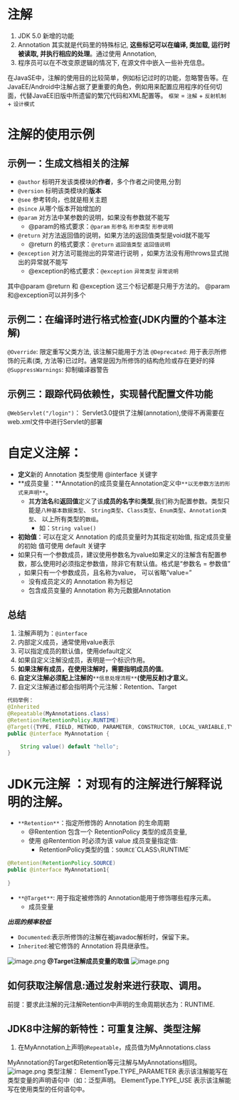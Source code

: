 # 注解
1. JDK 5.0 新增的功能
2. Annotation 其实就是代码里的特殊标记, **这些标记可以在编译, 类加载, 运行时被读取, 并执行相应的处理**。通过使用 Annotation,
3. 程序员可以在不改变原逻辑的情况下, 在源文件中嵌入一些补充信息。

在JavaSE中，注解的使用目的比较简单，例如标记过时的功能，忽略警告等。在JavaEE/Android中注解占据了更重要的角色，例如用来配置应用程序的任何切面，代替JavaEE旧版中所遗留的繁冗代码和XML配置等。
`框架` = `注解` + `反射机制` + `设计模式`
# 注解的使用示例
## 示例一：生成文档相关的注解

- `@author` 标明开发该类模块的**作者**，多个作者之间使用,分割 
- `@version` 标明该类模块的**版本** 
- `@see` 参考转向，也就是相关主题 
- `@since` 从哪个版本开始增加的 
- `@param` 对方法中某参数的说明，如果没有参数就不能写 
   - @param的格式要求：`@param` `形参名` `形参类型` `形参说明` 
- `@return` 对方法返回值的说明，如果方法的返回值类型是void就不能写
   - @return 的格式要求：`@return` `返回值类型` `返回值说明`  
- `@exception` 对方法可能抛出的异常进行说明 ，如果方法没有用throws显式抛出的异常就不能写 
   - @exception的格式要求：`@exception` `异常类型` `异常说明` 

其中@param @return 和 @exception 这三个标记都是只用于方法的。 
@param和@exception可以并列多个  
## 示例二：在编译时进行格式检查(JDK内置的个基本注解)
`@Override`: 限定重写父类方法, 该注解只能用于方法
`@Deprecated`: 用于表示所修饰的元素(类, 方法等)已过时。通常是因为所修饰的结构危险或存在更好的择
`@SuppressWarnings`: 抑制编译器警告
## 示例三：跟踪代码依赖性，实现替代配置文件功能
 `@WebServlet("/login")`： Servlet3.0提供了注解(annotation),使得不再需要在web.xml文件中进行Servlet的部署  
# 自定义注解：

- **定义**新的 Annotation 类型使用 @interface 关键字 
- **成员变量：**Annotation的成员变量在Annotation定义中`**以无参数方法的形式来声明**`。
   - 其**方法名**和**返回值**定义了该**成员的名字**和**类型**,我们称为配置参数。类型只能是`八种基本数据类型`、 `String类型`、`Class类型`、`Enum类型`、`Annotation类型`、 以上所有类型的`数组`。 
      - 如：`String value()` 
- **初始值**：可以在定义 Annotation 的成员变量时为其指定初始值, 指定成员变量的初始 值可使用 default 关键字 
- 如果只有一个参数成员，建议使用参数名为value如果定义的注解含有配置参数，那么使用时必须指定参数值，除非它有默认值。格式是“参数名 = 参数值” ，如果只有一个参数成员，且名称为value， 可以省略“value=” 
   - 没有成员定义的 Annotation 称为标记
   - 包含成员变量的 Annotation 称为元数据Annotation 
## 总结

1. 注解声明为：`@interface`
2. 内部定义成员，通常使用value表示
3. 可以指定成员的默认值，使用default定义
4. 如果自定义注解没成员，表明是一个标识作用。
5. **如果注解有成员，在使用注解时，需要指明成员的值**。
6. **自定义注解必须配上注解的**`**信息处理流程**`**(使用反射)才意义**。
7. 自定义注解通过都会指明两个元注解：Retention、Target
```java
代码举例：
@Inherited
@Repeatable(MyAnnotations.class)
@Retention(RetentionPolicy.RUNTIME)
@Target({TYPE, FIELD, METHOD, PARAMETER, CONSTRUCTOR, LOCAL_VARIABLE,TYPE_PARAMETER,TYPE_USE})
public @interface MyAnnotation {

    String value() default "hello";
}

```

# JDK元注解 ：对现有的注解进行解释说明的注解。

- `**Retention**`：指定所修饰的 Annotation 的生命周期
   - @Rentention 包含一个 RetentionPolicy 类型的成员变量,
   - 使用 @Rentention 时必须为该 value 成员变量指定值: 
      - RetentionPolicy类型的值：`SOURCE`\`CLASS`\`RUNTIME`
```java
@Retention(RetentionPolicy.SOURCE)
public @interface MyAnnotation1{
    
}
```

-  `**@Target**`: 用于指定被修饰的 Annotation能用于修饰哪些程序元素。
   - 成员变量

*******出现的频率较低*******

- `Documented`:表示所修饰的注解在被javadoc解析时，保留下来。
- `Inherited`:被它修饰的 Annotation 将具继承性。

![image.png](https://cdn.nlark.com/yuque/0/2023/png/28932072/1694869169167-f7d1cb14-56ff-433a-bb0a-c03aa8d8e6e3.png#averageHue=%23f7f3f2&clientId=u91da88d2-a2e7-4&from=paste&height=387&id=u2b00f512&originHeight=387&originWidth=907&originalType=binary&ratio=1&rotation=0&showTitle=false&size=118646&status=done&style=none&taskId=u7a3609cd-e9b0-48b9-b688-cf075a7b148&title=&width=907)
**@Target注解成员变量的取值**
![image.png](https://cdn.nlark.com/yuque/0/2023/png/28932072/1694869226943-b65550df-c360-431d-8178-6b721f7d13fb.png#averageHue=%23b1c4dc&clientId=u91da88d2-a2e7-4&from=paste&height=233&id=ua72a0120&originHeight=233&originWidth=727&originalType=binary&ratio=1&rotation=0&showTitle=false&size=63888&status=done&style=none&taskId=ub398c545-002a-4462-8bec-523b7cc5947&title=&width=727)
## 如何获取注解信息:通过发射来进行获取、调用。
前提：要求此注解的元注解Retention中声明的生命周期状态为：RUNTIME.
## JDK8中注解的新特性：可重复注解、类型注解

1. 在MyAnnotation上声明`@Repeatable`，成员值为MyAnnotations.class

MyAnnotation的Target和Retention等元注解与MyAnnotations相同。
![image.png](https://cdn.nlark.com/yuque/0/2023/png/28932072/1694869401057-cdc45a6f-4ed8-4a29-9d68-33ced4bd5c60.png#averageHue=%23fbf9f8&clientId=u91da88d2-a2e7-4&from=paste&height=379&id=ud8432c57&originHeight=379&originWidth=862&originalType=binary&ratio=1&rotation=0&showTitle=false&size=104117&status=done&style=none&taskId=u7c2a2d90-b225-4fc3-bd87-0ce149e7c0f&title=&width=862)
类型注解：
ElementType.TYPE_PARAMETER 表示该注解能写在类型变量的声明语句中（如：泛型声明。
ElementType.TYPE_USE 表示该注解能写在使用类型的任何语句中。




